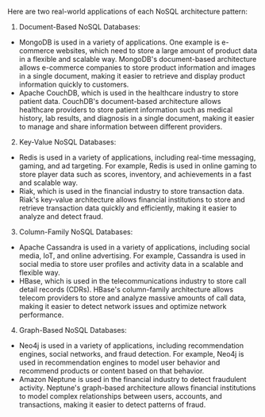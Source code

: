 Here are two real-world applications of each NoSQL architecture pattern:

1. Document-Based NoSQL Databases:
- MongoDB is used in a variety of applications. One example is e-commerce websites, which need to store a large amount of product data in a flexible and scalable way. MongoDB's document-based architecture allows e-commerce companies to store product information and images in a single document, making it easier to retrieve and display product information quickly to customers. 
- Apache CouchDB, which is used in the healthcare industry to store patient data. CouchDB's document-based architecture allows healthcare providers to store patient information such as medical history, lab results, and diagnosis in a single document, making it easier to manage and share information between different providers.

2. Key-Value NoSQL Databases:
- Redis is used in a variety of applications, including real-time messaging, gaming, and ad targeting. For example, Redis is used in online gaming to store player data such as scores, inventory, and achievements in a fast and scalable way. 
- Riak, which is used in the financial industry to store transaction data. Riak's key-value architecture allows financial institutions to store and retrieve transaction data quickly and efficiently, making it easier to analyze and detect fraud.

3. Column-Family NoSQL Databases:
- Apache Cassandra is used in a variety of applications, including social media, IoT, and online advertising. For example, Cassandra is used in social media to store user profiles and activity data in a scalable and flexible way. 
- HBase, which is used in the telecommunications industry to store call detail records (CDRs). HBase's column-family architecture allows telecom providers to store and analyze massive amounts of call data, making it easier to detect network issues and optimize network performance.

4. Graph-Based NoSQL Databases:
- Neo4j is used in a variety of applications, including recommendation engines, social networks, and fraud detection. For example, Neo4j is used in recommendation engines to model user behavior and recommend products or content based on that behavior. 
- Amazon Neptune is used in the financial industry to detect fraudulent activity. Neptune's graph-based architecture allows financial institutions to model complex relationships between users, accounts, and transactions, making it easier to detect patterns of fraud.